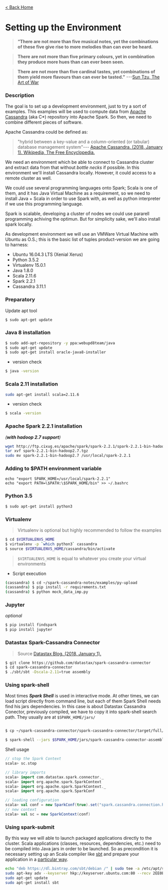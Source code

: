 [< Back Home](./)

# Setting up the Environment

> **“There are not more than five musical notes, yet the combinations of these five give rise to more melodies than can ever be heard.**

> **There are not more than five primary colours, yet in combination they produce more hues than can ever been seen.**

> **There are not more than five cardinal tastes, yet combinations of them yield more flavours than can ever be tasted.”**  ---[Sun Tzu, The Art of War](https://en.wikipedia.org/wiki/The_Art_of_War)

### Description

The goal is to set up a development environment, just to try a sort of examples. This examples will be used to compute data from [Apache Cassandra](http://cassandra.apache.org/) (aka C*) repository into Apache Spark. So then, we need to combine different pieces of software.

Apache Cassandra could be defined as:
> "hybrid between a key-value and a column-oriented (or tabular) database management system"--- [Apache Cassandra. (2018, January 1). Wikipedia, The Free Encyclopedia.](https://en.wikipedia.org/wiki/Apache_Cassandra)

We need an environment which be able to connect to Cassandra cluster and extract data from that without _bottle necks_ if possible. In this environment we'll install Cassandra locally. However, it could access to a remote cluster as well.

We could use several programming languages onto Spark; Scala is one of them, and it has Java Virtual Machine as a requirement, so we need to install Java + Scala in order to use Spark with, as well as python interpreter if we use this programming language.

Spark is scalable, developing a cluster of nodes we could use pararell programming achiving the optimun. But for simplicity sake, we'll also install spark locally.

As development environment we will use an VMWare Virtual Machine with Ubuntu as O.S.; this is the basic list of tuples product-version we are going to harness:

* Ubuntu 16.04.3 LTS (Xenial Xerus)
* Python 3.5.2
* Virtualenv 15.0.1
* Java 1.8.0
* Scala 2.11.6
* Spark 2.2.1
* Cassandra 3.11.1

### Preparatory

Update apt tool
```sh
$ sudo apt-get update
```

### Java 8 installation

```sh
$ sudo add-apt-repository -y ppa:webupd8team/java
$ sudo apt-get update
$ sudo apt-get install oracle-java8-installer
```

- version check
```sh
$ java -version
```

### Scala 2.11 installation
```sh
sudo apt-get install scala=2.11.6
```
- version check
```sh
$ scala -version
```

### Apache Spark 2.2.1 installation 
*(**with hadoop 2.7 support**)*
```sh
wget http://ftp.cixug.es/apache/spark/spark-2.2.1/spark-2.2.1-bin-hadoop2.7.tgz
tar xvf spark-2.2.1-bin-hadoop2.7.tgz
sudo mv spark-2.2.1-bin-hadoop2.7 /usr/local/spark-2.2.1
```

### Adding to $PATH environment variable
```bs
echo "export SPARK_HOME=/usr/local/spark-2.2.1"
echo "export PATH=\$PATH:\$SPARK_HOME/bin" >> ~/.bashrc
```

### Python 3.5
```sh
$ sudo apt-get install python3
``` 

### Virtualenv
> Virtualenv is optional but highly recommended to follow the examples

```sh
$ cd $VIRTUALENVS_HOME
$ virtualenv -p `which python3` cassandra
$ source $VIRTUALENVS_HOME/cassandra/bin/activate
```
>`$VIRTUALENVS_HOME` is equal to whatever you create your virtual environments

- Script execution
```sh
(cassandra) $ cd ~/spark-cassandra-notes/examples/py-upload
(cassandra) $ pip install -r requirements.txt
(cassandra) $ python mock_data_imp.py 
``` 

### Jupyter 
*optional*

```sh
$ pip install findspark
$ pip install jupyter
````

### Datastax Spark-Cassandra Connector
> Source [Datastax Blog. (2018, January 1).](https://www.datastax.com/dev/blog/kindling-an-introduction-to-spark-with-cassandra-part-1)
```sh
$ git clone https://github.com/datastax/spark-cassandra-connector
$ cd spark-cassandra-connector
$ ./sbt/sbt -Dscala-2.11=true assembly
```

### Using spark-shell

Most times __*Spark Shell*__ is used in interactive mode. At other times, we can load script directly from command line, but each of them Spark Shell needs find his jars dependencies. In this case is about Datastax Cassandra Conector, previously compiled, we have to copy it into spark-shell search path. They usually are at `$SPARK_HOME/jars/`

```sh

$ cp ~/spark-cassandra-connector/spark-cassandra-connector/target/full/scala-2.11/spark-cassandra-connector-assembly-2.0.5-86-ge36c048.jar $SPARK_HOME/jars/
```


```sh
$ spark-shell --jars $SPARK_HOME/jars/spark-cassandra-connector-assembly-2.0.5-86-ge36c048.jar
```

Shell usage

```scala
// stop the Spark Context
scala> sc.stop

// library imports
scala> import com.datastax.spark.connector._
scala> import org.apache.spark.SparkContext
scala> import org.apache.spark.SparkContext._
scala> import org.apache.spark.SparkConf

// loading configuration
scala> val conf = new SparkConf(true).set("spark.cassandra.connection.host", "localhost")
// new context 
scala> val sc = new SparkContext(conf)
```

### Using spark-submit

By this way we will able to launch packaged applications directly to the cluster. Scala applications (classes, resources, dependencies, etc.) need to be compiled into Java jars in order to be launched. So as precondition it is necessary setting up an Scala compiler like [sbt](https://www.scala-sbt.org/) and prepare your application in a [particular way](scala-app-template.md).

```sh
echo "deb https://dl.bintray.com/sbt/debian /" | sudo tee -a /etc/apt/sources.list.d/sbt.list
sudo apt-key adv --keyserver hkp://keyserver.ubuntu.com:80 --recv 2EE0EA64E40A89B84B2DF73499E82A75642AC823
sudo apt-get update
sudo apt-get install sbt
```
